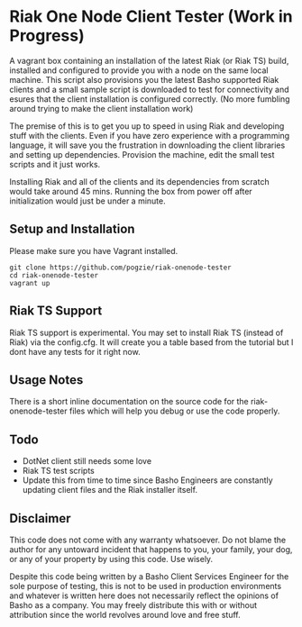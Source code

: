 # Riak One Node Client Tester (Work in Progress)

A vagrant box containing an installation of the latest Riak (or Riak TS) build, installed and configured to provide you with a node on the same local machine. This script also provisions you the latest Basho supported Riak clients and a small sample script is downloaded to test for connectivity and esures that the client installation is configured correctly. (No more fumbling around trying to make the client installation work)

The premise of this is to get you up to speed in using Riak and developing stuff with the clients. Even if you have zero experience with a programming language, it will save you the frustration in downloading the client libraries and setting up dependencies. Provision the machine, edit the small test scripts and it just works.

Installing Riak and all of the clients and its dependencies from scratch would take around 45 mins. Running the box from power off after initialization would just be under a minute.

## Setup and Installation
Please make sure you have Vagrant installed.

```
git clone https://github.com/pogzie/riak-onenode-tester
cd riak-onenode-tester
vagrant up
```

## Riak TS Support
Riak TS support is experimental. You may set to install Riak TS (instead of Riak) via the config.cfg. It will create you a table based from the tutorial but I dont have any tests for it right now.

## Usage Notes
There is a short inline documentation on the source code for the riak-onenode-tester files which will help you debug or use the code properly.

## Todo
* DotNet client still needs some love
* Riak TS test scripts
* Update this from time to time since Basho Engineers are constantly updating client files and the Riak installer itself.

## Disclaimer
This code does not come with any warranty whatsoever. Do not blame the author for any untoward incident that happens to you, your family, your dog, or any of your property by using this code. Use wisely.

Despite this code being written by a Basho Client Services Engineer for the sole purpose of testing, this is not to be used in production environments and whatever is written here does not necessarily reflect the opinions of Basho as a company. You may freely distribute this with or without attribution since the world revolves around love and free stuff.
